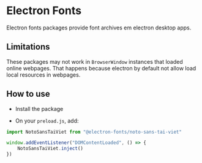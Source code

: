 # Electron Fonts

Electron fonts packages provide font archives em electron desktop apps.

## Limitations

These packages may not work in `BrowserWindow` instances that loaded online webpages. That happens because electron by default not allow load local resources in webpages.

## How to use

* Install the package

* On your `preload.js`, add:

```ts
import NotoSansTaiViet from "@electron-fonts/noto-sans-tai-viet"

window.addEventListener("DOMContentLoaded", () => {
    NotoSansTaiViet.inject()
})
```